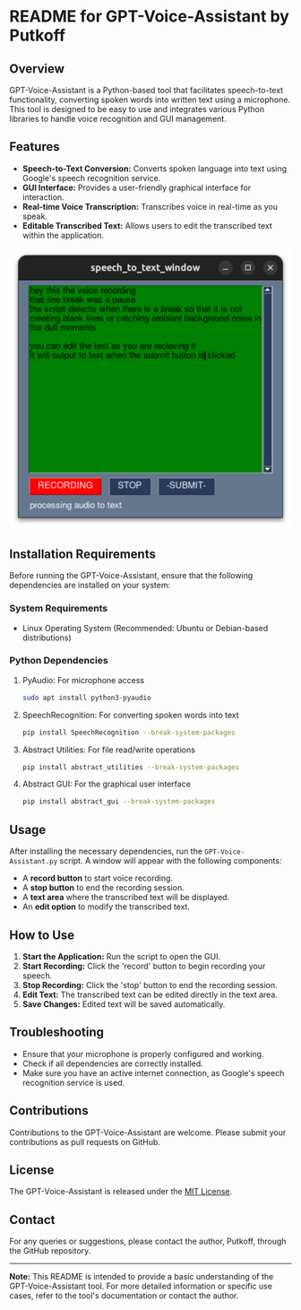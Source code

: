 # README for GPT-Voice-Assistant by Putkoff

## Overview
GPT-Voice-Assistant is a Python-based tool that facilitates speech-to-text functionality, converting spoken words into written text using a microphone. This tool is designed to be easy to use and integrates various Python libraries to handle voice recognition and GUI management.

## Features
- **Speech-to-Text Conversion:** Converts spoken language into text using Google's speech recognition service.
- **GUI Interface:** Provides a user-friendly graphical interface for interaction.
- **Real-time Voice Transcription:** Transcribes voice in real-time as you speak.
- **Editable Transcribed Text:** Allows users to edit the transcribed text within the application.

![image](https://github.com/putkoff/GPT-Voice-Assistant/blob/main/documentation/speech_to_text.png)

## Installation Requirements
Before running the GPT-Voice-Assistant, ensure that the following dependencies are installed on your system:

### System Requirements
- Linux Operating System (Recommended: Ubuntu or Debian-based distributions)

### Python Dependencies
1. PyAudio: For microphone access
    ```bash
    sudo apt install python3-pyaudio
    ```

2. SpeechRecognition: For converting spoken words into text
    ```bash
    pip install SpeechRecognition --break-system-packages
    ```

3. Abstract Utilities: For file read/write operations
    ```bash
    pip install abstract_utilities --break-system-packages
    ```

4. Abstract GUI: For the graphical user interface
    ```bash
    pip install abstract_gui --break-system-packages
    ```

## Usage
After installing the necessary dependencies, run the `GPT-Voice-Assistant.py` script. A window will appear with the following components:

- A **record button** to start voice recording.
- A **stop button** to end the recording session.
- A **text area** where the transcribed text will be displayed.
- An **edit option** to modify the transcribed text.

## How to Use
1. **Start the Application:** Run the script to open the GUI.
2. **Start Recording:** Click the 'record' button to begin recording your speech.
3. **Stop Recording:** Click the 'stop' button to end the recording session.
4. **Edit Text:** The transcribed text can be edited directly in the text area.
5. **Save Changes:** Edited text will be saved automatically.

## Troubleshooting
- Ensure that your microphone is properly configured and working.
- Check if all dependencies are correctly installed.
- Make sure you have an active internet connection, as Google's speech recognition service is used.

## Contributions
Contributions to the GPT-Voice-Assistant are welcome. Please submit your contributions as pull requests on GitHub.

## License
The GPT-Voice-Assistant is released under the [MIT License](https://opensource.org/licenses/MIT).

## Contact
For any queries or suggestions, please contact the author, Putkoff, through the GitHub repository.

---
**Note:** This README is intended to provide a basic understanding of the GPT-Voice-Assistant tool. For more detailed information or specific use cases, refer to the tool's documentation or contact the author.
